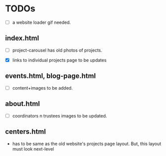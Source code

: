 # TODOs

- [ ] a website loader gif needed.

## index.html

- [ ] project-carousel has old photos of projects.

- [x] links to individual projects page to be updates

## events.html, blog-page.html

- [ ] content+images to be added.

## about.html

- [ ] coordinators n trustees images to be updated.

## centers.html

- has to be same as the old website's projects page layout. But, this layout must look next-level
